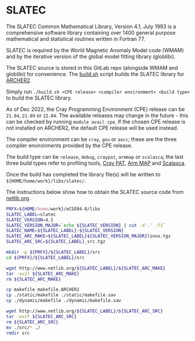 SLATEC
======

The SLATEC Common Mathematical Library, Version 4.1, July 1993
is a comprehensive software library containing over 1400 general
purpose mathematical and statistical routines written in Fortran 77.

SLATEC is required by the World Magnetic Anomaly Model code (WMAM)
and by the iterative version of the global model fitting library (globlibi).

The SLATEC source is stored in this GitLab repo (alongside WMAM and
globlibi) for convenience. The [build.sh](build.sh) script builds
the SLATEC library for [ARCHER2](https://www.archer2.ac.uk/).

Simply run `./build.sh <CPE release> <compiler environment> <build type>` to build the SLATEC library.

As of Dec 2022, the Cray Programming Environment (CPE) release can be `21.04`, `21.09` or `22.04`.
The available releases may change in the future - this can be checked by running `module avail cpe`.
If the chosen CPE release is not installed on ARCHER2, the default CPE release will be used instead.

The compiler environment can be `cray`, `gnu` or `aocc`; these are the three compiler environments
provided by the CPE release.

The build type can be `release`, `debug`, `craypat`, `armmap` or `scalasca`; the last three
build types refer to profiling tools, [Cray PAT](https://docs.archer2.ac.uk/user-guide/profile/#craypat), [Arm MAP](https://docs.archer2.ac.uk/data-tools/arm-forge/) and [Scalasca](https://www.archer2.ac.uk/training/courses/220509-scalasca/).

Once the build has completed the library file(s) will be written to
`${HOME/home/work}/libs/slatec/`.


The instructions below show how to obtain the SLATEC source
code from [netlib.org](http://www.netlib.org/slatec/).

```bash
PRFX=${HOME/home/work}/eCSE04-8/libs
SLATEC_LABEL=slatec
SLATEC_VERSION=4.1
SLATEC_VERSION_MAJOR=`echo ${SLATEC_VERSION} | cut -d'.' -f1`
SLATEC_NAME=${SLATEC_LABEL}-${SLATEC_VERSION}
SLATEC_ARC_MAKE=${SLATEC_LABEL}${SLATEC_VERSION_MAJOR}linux.tgz
SLATEC_ARC_SRC=${SLATEC_LABEL}_src.tgz

mkdir -p ${PRFX}/${SLATEC_LABEL}/src
cd ${PRFX}/${SLATEC_LABEL}/src

wget http://www.netlib.org/${SLATEC_LABEL}/${SLATEC_ARC_MAKE}
tar -xvzf ${SLATEC_ARC_MAKE}
rm ${SLATEC_ARC_MAKE}

cp makefile makefile.ARCHER2
cp ./static/makefile ./static/makefile.sav
cp ./dynamic/makefile ./dynamic/makefile.sav

wget http://www.netlib.org/${SLATEC_LABEL}/${SLATEC_ARC_SRC}
tar -xvzf ${SLATEC_ARC_SRC}
rm ${SLATEC_ARC_SRC}
mv ./src/* ./
rmdir src
```
